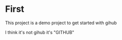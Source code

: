 # First

 This project is  a demo project
to get started with gihub


I think it's not gihub it's "GITHUB"
